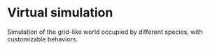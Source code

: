 # Virtual simulation

Simulation of the grid-like world occupied by different species, with customizable behaviors.
